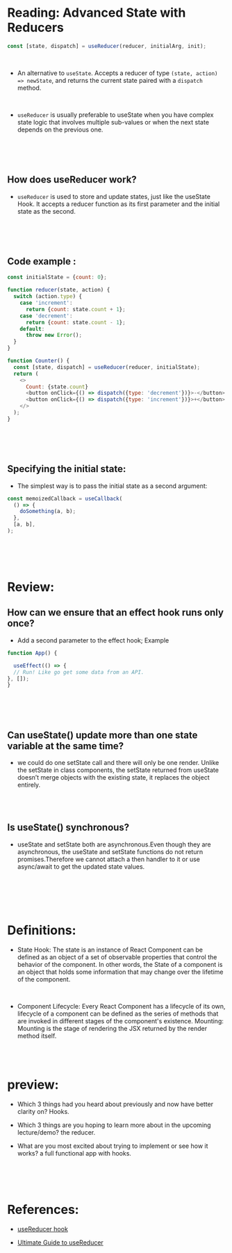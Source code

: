 # Reading: Advanced State with Reducers

```js 
const [state, dispatch] = useReducer(reducer, initialArg, init);
```

<br/>

- An alternative to `useState`. Accepts a reducer of type `(state, action) => newState`, and returns the current state paired with a `dispatch` method.
<br/>


- `useReducer` is usually preferable to useState when you have complex state logic that involves multiple sub-values or when the next state depends on the previous one.
<br/>
<br/>
<br/>

## How does useReducer work?
 - `useReducer` is used to store and update states, just like the useState Hook. It accepts a reducer function as its first parameter and the initial state as the second.
<br/>
<br/>
<br/>

## Code example : 

```js
const initialState = {count: 0};

function reducer(state, action) {
  switch (action.type) {
    case 'increment':
      return {count: state.count + 1};
    case 'decrement':
      return {count: state.count - 1};
    default:
      throw new Error();
  }
}

function Counter() {
  const [state, dispatch] = useReducer(reducer, initialState);
  return (
    <>
      Count: {state.count}
      <button onClick={() => dispatch({type: 'decrement'})}>-</button>
      <button onClick={() => dispatch({type: 'increment'})}>+</button>
    </>
  );
}
```

<br/>
<br/>
<br/>

## Specifying the initial state:

- The simplest way is to pass the initial state as a second argument:


```js
const memoizedCallback = useCallback(
  () => {
    doSomething(a, b);
  },
  [a, b],
);
```

<br/>
<br/>
<br/>

# Review: 

## How can we ensure that an effect hook runs only once?

- Add a second parameter to the effect hook; Example
```js
function App() {

  useEffect(() => {
  // Run! Like go get some data from an API.
}, []);
}
```
<br/>
<br/>
<br/>


## Can useState() update more than one state variable at the same time?
- we could do one setState call and there will only be one render. Unlike the setState in class components, the setState returned from useState doesn’t merge objects with the existing state, it replaces the object entirely.

<br/>
<br/>



## Is useState() synchronous?

- useState and setState both are asynchronous.Even though they are asynchronous, the useState and setState functions do not return promises.Therefore we cannot attach a then handler to it or use async/await to get the updated state values.

<br/>
<br/>
<br/>
<br/>



# Definitions:

- State Hook: The state is an instance of React Component can be defined as an object of a set of observable properties that control the behavior of the component. In other words, the State of a component is an object that holds some information that may change over the lifetime of the component.
<br/>

- Component Lifecycle: Every React Component has a lifecycle of its own, lifecycle of a component can be defined as the series of methods that are invoked in different stages of the component's existence. Mounting: Mounting is the stage of rendering the JSX returned by the render method itself.

<br/>
<br/>


# preview:

- Which 3 things had you heard about previously and now have better clarity on? Hooks.

- Which 3 things are you hoping to learn more about in the upcoming lecture/demo? the reducer.

- What are you most excited about trying to implement or see how it works? a full functional app with hooks.

<br/>
<br/>
<br/>

# References:
- [useReducer hook](https://reactjs.org/docs/hooks-reference.html#usereducer)

- [Ultimate Guide to useReducer](https://blog.logrocket.com/guide-to-react-usereducer-hook/)